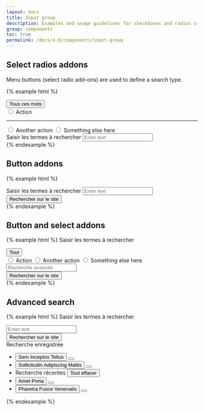 ```yaml
---
layout: docs
title: Input group
description: Examples and usage guidelines for checkboxes and radios styles.
group: components
toc: true
permalink: /docs/4.0/components/input-group
---
```


## Select radios addons

Menu buttons (select radio add-ons) are used to define a search type.

{% example html %}
<div class="input-group">
  <div class="input-group-prepend">
    <div class="btn-group dropdown" data-component="select-radios">
      <button type="button" class="btn btn-secondary dropdown-toggle" data-toggle="dropdown" aria-haspopup="true" aria-expanded="false" aria-controls="actionsgroup">
        <span data-role="placeholder">Tous ces mots</span>
        <i class="icons-arrow-down" aria-hidden="true"></i>
      </button>
      <div class="dropdown-menu dropdown-menu-right" id="actionsgroup">
        <input data-role="value" type="radio" name="keywordSearch" value="keywordSearch1" id="action1" class="sr-only"/>
        <label class="dropdown-item" for="action1">Action</label>
        <hr class="dropdown-divider"/>
        <input data-role="value" type="radio" name="keywordSearch" value="keywordSearch2" id="action2" class="sr-only"/>
        <label class="dropdown-item" for="action2">Another action</label>
        <input data-role="value" type="radio" name="keywordSearch" value="keywordSearch3" id="action3" class="sr-only"/>
        <label class="dropdown-item" for="action3">Something else here</label>
      </div>
    </div>
  </div>
  <div class="form-control-container">
    <label for="entertext" class="sr-only">Saisir les termes à rechercher</label>
    <input id="entertext" type="text" class="form-control" placeholder="Enter text">
    <span class="form-control-state"></span>
  </div>
</div>
{% endexample %}

## Button addons

{% example html %}
<div class="input-group">
  <div class="form-control-container">
    <label for="entertext2">Saisir les termes à rechercher</label>
    <input id="entertext2" type="text" class="form-control" placeholder="Enter text">
    <span class="form-control-state"></span>
  </div>
  <div class="input-group-append">
    <button type="button" class="btn btn-primary btn-only-icon">
      <i class="icons-search" aria-hidden="true"></i>
      <span class="sr-only">Rechercher sur le site</span>
    </button>
  </div>
</div>
{% endexample %}

## Button and select addons

{% example html %}
<label for="entertext3">Saisir les termes à rechercher</label>
<div class="input-group">
  <div class="input-group-prepend">
    <div class="btn-group dropdown" data-component="select-radios">
      <button type="button" class="btn btn-secondary dropdown-toggle" data-toggle="dropdown" aria-haspopup="true" aria-expanded="false" aria-controls="actionsgroup2">
        <span data-role="placeholder">Tout</span>
        <i class="icons-arrow-down" aria-hidden="true"></i>
      </button>
      <div id="actionsgroup2" class="dropdown-menu dropdown-menu-right">
        <input data-role="value" type="radio" name="keywordSearch" value="keywordSearch1" id="action11" class="sr-only"/>
        <label class="dropdown-item" for="action11">Action</label>
        <input data-role="value" type="radio" name="keywordSearch" value="keywordSearch2" id="action12" class="sr-only"/>
        <label class="dropdown-item" for="action12">Another action</label>
        <input data-role="value" type="radio" name="keywordSearch" value="keywordSearch3" id="action13" class="sr-only"/>
        <label class="dropdown-item" for="action13">Something else here</label>
      </div>
    </div>
  </div>
  <div class="form-control-container">
    <input id="entertext3" type="text" class="form-control text-right" placeholder="Recherche avancée">
    <span class="form-control-state"></span>
  </div>
  <div class="input-group-append">
    <button type="button" class="btn btn-primary btn-only-icon">
      <i class="icons-search" aria-hidden="true"></i>
      <span class="sr-only">Rechercher sur le site</span>
    </button>
  </div>
</div>
{% endexample %}

## Advanced search

{% example html %}
<label class="font-weight-medium mb-2" for="entertext4">Saisir les termes à rechercher</label>
<div class="advanced-search active">
  <div class="advanced-search-control">
    <div class="input-group">
      <div class="form-control-container">
        <input id="entertext4" type="text" class="form-control" placeholder="Enter text">
        <span class="form-control-state"></span>
      </div>
      <div class="input-group-append input-group-last">
        <button type="button" class="btn btn-primary btn-only-icon active">
          <span class="sr-only">Rechercher sur le site</span>
          <i class="icons-search" aria-hidden="true"></i>
        </button>
      </div>
    </div>
    <div class="advanced-search-menu" data-role="menu">
      <div class="advanced-search-menu-item advanced-search-menu-title">
        <span>Recherche enregistrée</span>
      </div>
      <ul class="list-unstyled">
        <li class="advanced-search-menu-item">
          <button type="button" class="btn btn-link">Sem Inceptos Tellus</button>
          <button type="button" class="btn btn-link"><i class="icons-close-circle" aria-hidden="true"></i></button>
        </li>
        <li class="advanced-search-menu-item">
          <button type="button" class="btn btn-link">Sollicitudin Adipiscing Mattis</button>
          <button type="button" class="btn btn-link"><i class="icons-close-circle" aria-hidden="true"></i></button>
        </li>
        <li class="advanced-search-menu-item advanced-search-menu-title">
          <span>Recherche récentes</span>
          <button type="button" class="btn btn-link">Tout effacer</button>
        </li>
        <li class="advanced-search-menu-item">
          <button type="button" class="btn btn-link">Amet Porta</button>
          <button type="button" class="btn btn-link"><i class="icons-close-circle" aria-hidden="true"></i></button>
        </li>
        <li class="advanced-search-menu-item">
          <button type="button" class="btn btn-link">Pharetra Fusce Venenatis</button>
          <button type="button" class="btn btn-link"><i class="icons-close-circle" aria-hidden="true"></i></button>
        </li>
      </ul>
    </div>
  </div>
</div>
{% endexample %}
